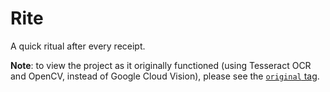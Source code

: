 # Rite
A quick ritual after every receipt.

**Note**: to view the project as it originally functioned (using
Tesseract OCR and OpenCV, instead of Google Cloud Vision), please see
the [`original` tag](https://github.com/Kenny2github/Rite/tree/original).